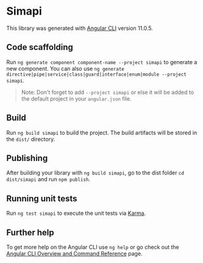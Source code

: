 # Simapi

This library was generated with [Angular CLI](https://github.com/angular/angular-cli) version 11.0.5.

## Code scaffolding

Run `ng generate component component-name --project simapi` to generate a new component. You can also use `ng generate directive|pipe|service|class|guard|interface|enum|module --project simapi`.
> Note: Don't forget to add `--project simapi` or else it will be added to the default project in your `angular.json` file. 

## Build

Run `ng build simapi` to build the project. The build artifacts will be stored in the `dist/` directory.

## Publishing

After building your library with `ng build simapi`, go to the dist folder `cd dist/simapi` and run `npm publish`.

## Running unit tests

Run `ng test simapi` to execute the unit tests via [Karma](https://karma-runner.github.io).

## Further help

To get more help on the Angular CLI use `ng help` or go check out the [Angular CLI Overview and Command Reference](https://angular.io/cli) page.
